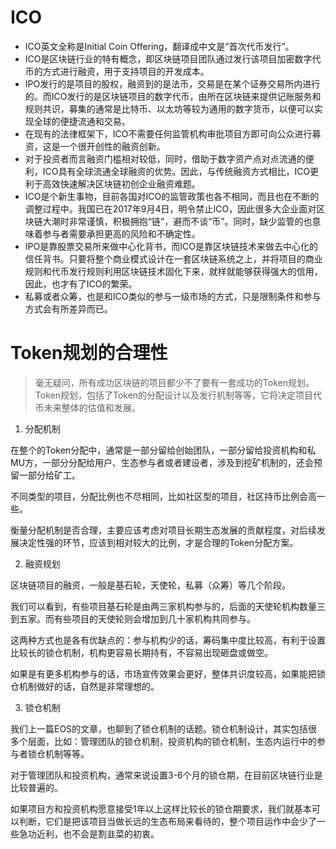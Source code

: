 # ICO

* ICO英文全称是Initial Coin Offering，翻译成中文是“首次代币发行”。
* ICO是区块链行业的特有概念，即区块链项目团队通过发行该项目加密数字代币的方式进行融资，用于支持项目的开发成本。
* IPO发行的是项目的股权，融资到的是法币，交易是在某个证券交易所内进行的。而ICO发行的是区块链项目的数字代币，由所在区块链来提供记账服务和规则共识，募集的通常是比特币、以太坊等较为通用的数字货币，以便可以实现全球的便捷流通和交易。
* 在现有的法律框架下，ICO不需要任何监管机构审批项目方即可向公众进行募资，这是一个很开创性的融资创新。
* 对于投资者而言融资门槛相对较低，同时，借助于数字资产点对点流通的便利，ICO具有全球流通全球融资的优势。因此，与传统融资方式相比，ICO更利于高效快速解决区块链初创企业融资难题。
* ICO是个新生事物，目前各国对ICO的监管政策也各不相同，而且也在不断的调整过程中。我国已在2017年9月4日，明令禁止ICO，因此很多大企业面对区块链大潮时非常谨慎，积极拥抱“链”，避而不谈“币”。同时，缺少监管的也意味着参与者需要承担更高的风险和不确定性。 
* IPO是靠股票交易所来做中心化背书，而ICO是靠区块链技术来做去中心化的信任背书。只要将整个商业模式设计在一套区块链系统之上，并将项目的商业规则和代币发行规则利用区块链技术固化下来，就样就能够获得强大的信用，因此，也才有了ICO的繁荣。
* 私募或者众筹，也是和ICO类似的参与一级市场的方式，只是限制条件和参与方式会有所差异而已。


# Token规划的合理性

> 毫无疑问，所有成功区块链的项目都少不了要有一套成功的Token规划。
> Token规划，包括了Token的分配设计以及发行机制等等，它将决定项目代币未来整体的估值和发展。

1. 分配机制

在整个的Token分配中，通常是一部分留给创始团队，一部分留给投资机构和私MU方，一部分分配给用户、生态参与者或者建设者，涉及到挖矿机制的，还会预留一部分给矿工。

不同类型的项目，分配比例也不尽相同，比如社区型的项目，社区持币比例会高一些。

衡量分配机制是否合理，主要应该考虑对项目长期生态发展的贡献程度，对后续发展决定性强的环节，应该到相对较大的比例，才是合理的Token分配方案。

2. 融资规划

区块链项目的融资，一般是基石轮，天使轮，私募（众筹）等几个阶段。

我们可以看到，有些项目基石轮是由两三家机构参与的，后面的天使轮机构数量三到五家。而有些项目的天使轮则会增加到几十家机构共同参与。

这两种方式也是各有优缺点的：参与机构少的话，筹码集中度比较高，有利于设置比较长的锁仓机制，机构更容易长期持有，不容易出现砸盘或做空。

如果是有更多机构参与的话，市场宣传效果会更好，整体共识度较高，如果能把锁仓机制做好的话，自然是非常理想的。

3. 锁仓机制

我们上一篇EOS的文章，也聊到了锁仓机制的话题。锁仓机制设计，其实包括很多个层面，比如：管理团队的锁仓机制，投资机构的锁仓机制，生态内运行中的参与者锁仓机制等等。

对于管理团队和投资机构，通常来说设置3-6个月的锁仓期，在目前区块链行业是比较普遍的。

如果项目方和投资机构愿意接受1年以上这样比较长的锁仓期要求，我们就基本可以判断，它们是把该项目当做长远的生态布局来看待的，整个项目运作中会少了一些急功近利，也不会是割韭菜的初衷。